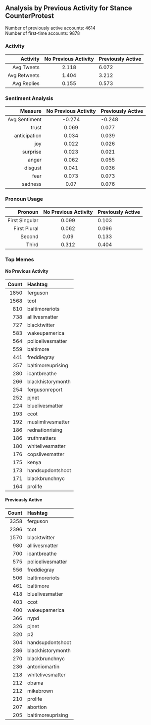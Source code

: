 
## Analysis by Previous Activity for Stance CounterProtest

Number of previously active accounts: 4614  
Number of first-time accounts:        9878

### Activity 

| Activity | No Previous Activity | Previously Active |
|------:|:------:|:-------|
| Avg Tweets | 2.118 | 6.072 |
| Avg Retweets | 1.404 | 3.212 |
| Avg Replies | 0.155 | 0.573 |

### Sentiment Analysis

| Measure | No Previous Activity | Previously Active |
|------:|:------:|:-------|
| Avg Sentiment | -0.274 | -0.248 |
| trust | 0.069 | 0.077 |
| anticipation | 0.034 | 0.039 |
| joy | 0.022 | 0.026 |
| surprise | 0.023 | 0.021 |
| anger | 0.062 | 0.055 |
| disgust | 0.041 | 0.036 |
| fear | 0.073 | 0.073 |
| sadness | 0.07 | 0.076 |


### Pronoun Usage

| Pronoun | No Previous Activity | Previously Active |
|------:|:------:|:-------|
| First Singular | 0.099 | 0.103 |
| First Plural | 0.062 | 0.096 |
| Second | 0.09 | 0.133 |
| Third | 0.312 | 0.404 |


### Top Memes

#### No Previous Activity

| Count | Hashtag |
|------:|:------|
| 1850 | ferguson |
| 1568 | tcot |
| 810 | baltimoreriots |
| 738 | alllivesmatter |
| 727 | blacktwitter |
| 583 | wakeupamerica |
| 564 | policelivesmatter |
| 559 | baltimore |
| 441 | freddiegray |
| 357 | baltimoreuprising |
| 280 | icantbreathe |
| 266 | blackhistorymonth |
| 254 | fergusonreport |
| 252 | pjnet |
| 224 | bluelivesmatter |
| 193 | ccot |
| 192 | muslimlivesmatter |
| 186 | rednationrising |
| 186 | truthmatters |
| 180 | whitelivesmatter |
| 176 | copslivesmatter |
| 175 | kenya |
| 173 | handsupdontshoot |
| 171 | blackbrunchnyc |
| 164 | prolife |


#### Previously Active

| Count | Hashtag |
|------:|:------|
| 3358 | ferguson |
| 2396 | tcot |
| 1570 | blacktwitter |
| 980 | alllivesmatter |
| 700 | icantbreathe |
| 575 | policelivesmatter |
| 556 | freddiegray |
| 506 | baltimoreriots |
| 461 | baltimore |
| 418 | bluelivesmatter |
| 403 | ccot |
| 400 | wakeupamerica |
| 366 | nypd |
| 326 | pjnet |
| 320 | p2 |
| 304 | handsupdontshoot |
| 286 | blackhistorymonth |
| 270 | blackbrunchnyc |
| 236 | antoniomartin |
| 218 | whitelivesmatter |
| 212 | obama |
| 212 | mikebrown |
| 210 | prolife |
| 207 | abortion |
| 205 | baltimoreuprising |


